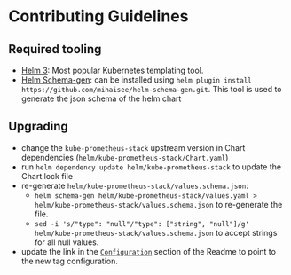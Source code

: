 # Contributing Guidelines

## Required tooling

- [Helm 3](https://helm.sh/docs/intro/install/): Most popular Kubernetes templating tool.
- [Helm Schema-gen](https://github.com/mihaisee/helm-schema-gen.git): can be installed using `helm plugin install https://github.com/mihaisee/helm-schema-gen.git`. This tool is used to generate the json schema of the helm chart

## Upgrading

* change the `kube-prometheus-stack` upstream version in Chart dependencies (`helm/kube-prometheus-stack/Chart.yaml`)
* run `helm dependency update helm/kube-prometheus-stack` to update the Chart.lock file
* re-generate `helm/kube-prometheus-stack/values.schema.json`:
  * `helm schema-gen helm/kube-prometheus-stack/values.yaml > helm/kube-prometheus-stack/values.schema.json` to re-generate the file.
  * `sed -i 's/"type": "null"/"type": ["string", "null"]/g' helm/kube-prometheus-stack/values.schema.json` to accept strings for all null values.
* update the link in the [`Configuration`](./README.md#configuration) section of the Readme to point to the new tag configuration.
